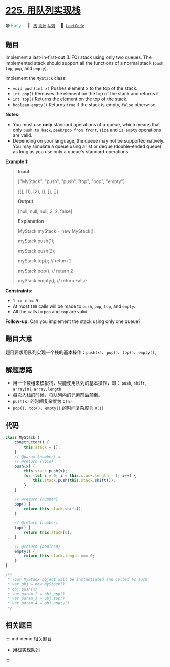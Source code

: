# [225. 用队列实现栈](https://leetcode.com/problems/implement-stack-using-queues)

🟢 <font color=#15bd66>Easy</font>&emsp; 🔖&ensp; [`栈`](/leetcode/outline/tag/stack.md) [`设计`](/leetcode/outline/tag/design.md) [`队列`](/leetcode/outline/tag/queue.md)&emsp; 🔗&ensp;[`LeetCode`](https://leetcode.com/problems/implement-stack-using-queues/)

## 题目

Implement a last-in-first-out (LIFO) stack using only two queues. The
implemented stack should support all the functions of a normal stack (`push`,
`top`, `pop`, and `empty`).

Implement the `MyStack` class:

- `void push(int x)` Pushes element x to the top of the stack.
- `int pop()` Removes the element on the top of the stack and returns it.
- `int top()` Returns the element on the top of the stack.
- `boolean empty()` Returns `true` if the stack is empty, `false` otherwise.

**Notes:**

- You must use **only** standard operations of a queue, which means that only `push to back`, `peek/pop from front`, `size` and `is empty` operations are valid.
- Depending on your language, the queue may not be supported natively. You may simulate a queue using a list or deque (double-ended queue) as long as you use only a queue's standard operations.

**Example 1:**

> **Input**
>
> ["MyStack", "push", "push", "top", "pop", "empty"]
>
> [[], [1], [2], [], [], []]
>
> **Output**
>
> [null, null, null, 2, 2, false]
>
> **Explanation**
>
> MyStack myStack = new MyStack();
>
> myStack.push(1);
>
> myStack.push(2);
>
> myStack.top(); // return 2
>
> myStack.pop(); // return 2
>
> myStack.empty(); // return False

**Constraints:**

- `1 <= x <= 9`
- At most `100` calls will be made to `push`, `pop`, `top`, and `empty`.
- All the calls to `pop` and `top` are valid.

**Follow-up:** Can you implement the stack using only one queue?

## 题目大意

题目要求用队列实现一个栈的基本操作：`push(x)`、`pop()`、`top()`、`empty()`。

## 解题思路

- 用一个数组来模拟栈，只能使用队列的基本操作，即： `push`, `shift`, `array[0]`, `array.length`
- 每次入栈的时候，将队列内的元素前后颠倒。
- `push(x)` 的时间复杂度为 `O(n)`
- `pop()`、`top()`、`empty()` 的时间复杂度为 `O(1)`

## 代码

```javascript
class MyStack {
	constructor() {
		this.stack = [];
	}
	// @param {number} x
	// @return {void}
	push(x) {
		this.stack.push(x);
		for (let i = 0; i < this.stack.length - 1; i++) {
			this.stack.push(this.stack.shift());
		}
	}

	// @return {number}
	pop() {
		return this.stack.shift();
	}

	// @return {number}
	top() {
		return this.stack[0];
	}

	// @return {boolean}
	empty() {
		return this.stack.length === 0;
	}
}

/**
 * Your MyStack object will be instantiated and called as such:
 * var obj = new MyStack()
 * obj.push(x)
 * var param_2 = obj.pop()
 * var param_3 = obj.top()
 * var param_4 = obj.empty()
 */
```

## 相关题目

:::: md-demo 相关题目
- [用栈实现队列](https://leetcode.com/problems/implement-queue-using-stacks)

::::
